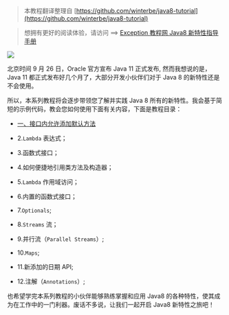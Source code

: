 > 本教程翻译整理自 [https://github.com/winterbe/java8-tutorial](https://github.com/winterbe/java8-tutorial)

> 想拥有更好的阅读体验，请访问 ==> [Exception 教程网 Java8 新特性指导手册](https://www.exception.site/course/3/chapter/1)

![](https://exception-image-bucket.oss-cn-hangzhou.aliyuncs.com/154531224686190)

北京时间 9 月 26 日，Oracle 官方宣布 Java 11 正式发布, 然而我想说的是，Java 11 都正式发布好几个月了，大部分开发小伙伴们对于 Java 8 的新特性还是不会使用。

所以，本系列教程将会逐步带领您了解并实践 Java 8 所有的新特性。我会基于简短的示例代码，教会您如何使用下面有关内容，下面是教程目录：

- [一、接口内允许添加默认方法](https://github.com/weiwosuoai/java8_guide/blob/master/markdown_doc/%E4%B8%80%E3%80%81%E6%8E%A5%E5%8F%A3%E5%86%85%E5%85%81%E8%AE%B8%E6%B7%BB%E5%8A%A0%E9%BB%98%E8%AE%A4%E6%96%B9%E6%B3%95.md)

- 2.`Lambda` 表达式；

- 3.函数式接口；

- 4.如何便捷地引用类方法及构造器；

- 5.`Lambda` 作用域访问；

- 6.内置的函数式接口；

- 7.`Optionals`;

- 8.`Streams` 流；

- 9.并行流（`Parallel Streams`）;

- 10.`Maps`;

- 11.新添加的日期 API;

- 12.注解（`Annotations`）;

也希望学完本系列教程的小伙伴能够熟练掌握和应用 Java8 的各种特性，使其成为在工作中的一门利器。废话不多说，让我们一起开启 Java8 新特性之旅吧！